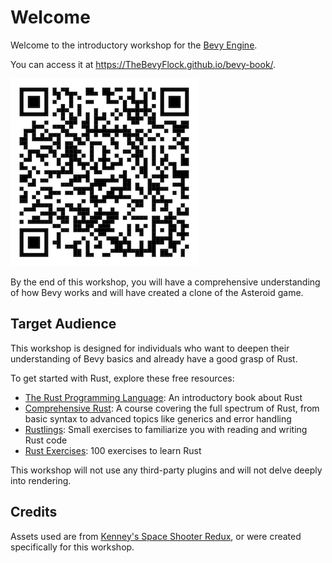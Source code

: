# Welcome

Welcome to the introductory workshop for the [Bevy Engine](https://bevyengine.org).

You can access it at <https://TheBevyFlock.github.io/bevy-book/>.

![qrcode](qrcode.png)

By the end of this workshop, you will have a comprehensive understanding of how Bevy works and will have created a clone of the Asteroid game.

## Target Audience

This workshop is designed for individuals who want to deepen their understanding of Bevy basics and already have a good grasp of Rust.

To get started with Rust, explore these free resources:

- [The Rust Programming Language](https://doc.rust-lang.org/book/): An introductory book about Rust
- [Comprehensive Rust](https://google.github.io/comprehensive-rust/): A course covering the full spectrum of Rust, from basic syntax to advanced topics like generics and error handling
- [Rustlings](https://rustlings.cool): Small exercises to familiarize you with reading and writing Rust code
- [Rust Exercises](https://rust-exercises.com): 100 exercises to learn Rust

This workshop will not use any third-party plugins and will not delve deeply into rendering.

## Credits

Assets used are from [Kenney's Space Shooter Redux](https://www.kenney.nl/assets/space-shooter-redux), or were created specifically for this workshop.
